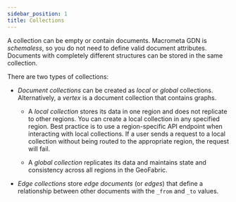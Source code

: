 ```yaml
---
sidebar_position: 1
title: Collections
---
```


A collection can be empty or contain documents. Macrometa GDN is _schemaless_, so you do not need to define valid document attributes. Documents with completely different structures can be stored in the same collection.

There are two types of collections: 

- _Document collections_ can be created as _local_ or _global_ collections. Alternatively, a _vertex_ is a document collection that contains graphs.

    - A _local collection_ stores its data in one region and does not replicate to other regions. You can create a local collection in any specified region. Best practice is to use a region-specific API endpoint when interacting with local collections. If a user sends a request to a local collection without being routed to the appropriate region, the request will fail.

   - A _global collection_ replicates its data and maintains state and consistency across all regions in the GeoFabric.

- _Edge collections_ store _edge documents_ (or _edges_) that define a relationship between other documents with the `_from` and `_to` values.